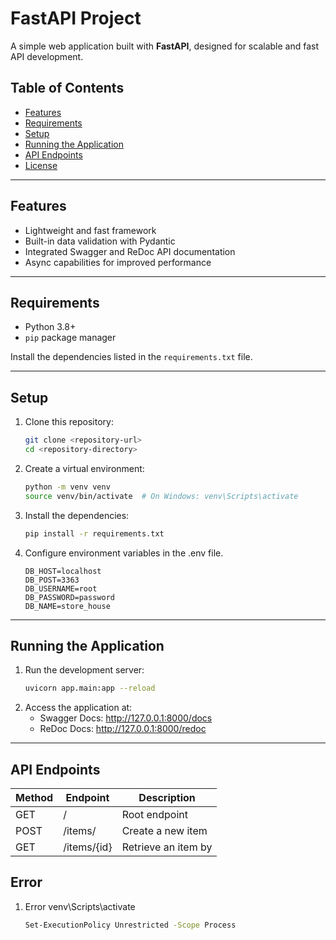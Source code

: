 # FastAPI Project

A simple web application built with **FastAPI**, designed for scalable and fast API development.

## Table of Contents

- [Features](#features)
- [Requirements](#requirements)
- [Setup](#setup)
- [Running the Application](#running-the-application)
- [API Endpoints](#api-endpoints)
- [License](#license)

---

## Features

- Lightweight and fast framework
- Built-in data validation with Pydantic
- Integrated Swagger and ReDoc API documentation
- Async capabilities for improved performance

---

## Requirements

- Python 3.8+
- `pip` package manager

Install the dependencies listed in the `requirements.txt` file.

---

## Setup

1. Clone this repository:
   ```bash
   git clone <repository-url>
   cd <repository-directory>

2. Create a virtual environment:
    ```bash
    python -m venv venv
    source venv/bin/activate  # On Windows: venv\Scripts\activate

3. Install the dependencies:
    ```bash
    pip install -r requirements.txt

4. Configure environment variables in the .env file.
    ```.env
    DB_HOST=localhost
    DB_POST=3363
    DB_USERNAME=root
    DB_PASSWORD=password
    DB_NAME=store_house

---

## Running the Application

1. Run the development server:
    ```bash
    uvicorn app.main:app --reload

2. Access the application at:
    - Swagger Docs: http://127.0.0.1:8000/docs
    - ReDoc Docs: http://127.0.0.1:8000/redoc

---

## API Endpoints

| Method | Endpoint | Description |
|---|---|---|
| GET | / | Root endpoint |
| POST | /items/ | Create a new item |
| GET | /items/{id} | Retrieve an item by |


## Error

1. Error venv\Scripts\activate
    ```bash
    Set-ExecutionPolicy Unrestricted -Scope Process